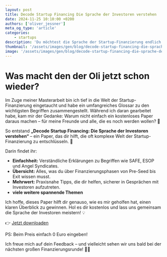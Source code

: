 ```yaml
---
layout: post
title: Decode Startup Financing Die Sprache der Investoren verstehen
date: 2024-11-25 10:10:00 +0200
authors: ['oliver_jessner']
meta_og_type: 'article'
categories:
    - startups
description: 'Du möchtest die Sprache der Startup-Finanzierung endlich verstehen? Im Zuge meiner Masterarbeit habe ich ein kostenloses Paper erstellt, das dir genau dabei hilft – kompakt, verständlich und mit echten Mehrwerten. 🚀'
thumbnail: '/assets/images/gen/blog/decode-startup-financing-die-sprache-der-investoren-verstehen/header_thumbnail.webp'
image: '/assets/images/gen/blog/decode-startup-financing-die-sprache-der-investoren-verstehen/header.webp'
---
```


# Was macht den der Oli jetzt schon wieder?

Im Zuge meiner Masterarbeit bin ich tief in die Welt der Startup-Finanzierung eingetaucht und habe ein umfangreiches Glossar zu den wichtigsten Begriffen zusammengestellt. Während ich daran gearbeitet habe, kam mir der Gedanke: Warum nicht einfach ein kostenloses Paper daraus machen – für meine Freunde und alle, die es noch werden wollen? 🎉

So entstand **„Decode Startup Financing: Die Sprache der Investoren verstehen“** – ein Paper, das dir hilft, die oft komplexe Welt der Startup-Finanzierung zu entschlüsseln. 🚀

Darin findet ihr:

-   **Einfachheit:** Verständliche Erklärungen zu Begriffen wie SAFE, ESOP und Angel Syndicates.
-   **Übersicht:** Alles, was du über Finanzierungsphasen von Pre-Seed bis Exit wissen musst.
-   **Mehrwert:** Praxisnahe Tipps, die dir helfen, sicherer in Gesprächen mit Investoren aufzutreten.
-   **viele weitere spannende Themen**

Ich hoffe, dieses Paper hilft dir genauso, wie es mir geholfen hat, einen klaren Überblick zu gewinnen. Hol es dir kostenlos und lass uns gemeinsam die Sprache der Investoren meistern! 💡

👉 [Jetzt downloaden](https://buymeacoffee.com/oliverjessner/e/335647)

PS: Beim Preis einfach 0 Euro eingeben!

Ich freue mich auf dein Feedback – und vielleicht sehen wir uns bald bei der nächsten großen Finanzierungsrunde! 🚀✨

